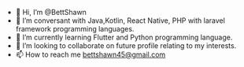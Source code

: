 - 👋 Hi, I’m @BettShawn
- 👀 I’m conversant with Java,Kotlin, React Native, PHP with laravel framework programming languages.
- 🌱 I’m currently learning Flutter and Python programming language.
- 💞️ I’m looking to collaborate on future profile relating to my interests.
- 📫 How to reach me bettshawn45@gmail.com

<!---
BettShawn/BettShawn is a ✨ special ✨ repository because its `README.md` (this file) appears on your GitHub profile.
You can click the Preview link to take a look at your changes.
--->
